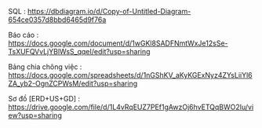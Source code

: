 SQL : 
https://dbdiagram.io/d/Copy-of-Untitled-Diagram-654ce0357d8bbd6465d9f76a

Báo cáo : 
https://docs.google.com/document/d/1wGKl8SADFNmtWxJe12sSe-TsXUFQVvLjYBlWsS_qqeI/edit?usp=sharing

Bảng chia chông việc : 
https://docs.google.com/spreadsheets/d/1nGShKV_aKyKGExNyz4ZYsLiiYl6ZA_yb2-OgnZCPWsM/edit?usp=sharing

Sơ đồ [ERD+US+GD] :
https://drive.google.com/file/d/1L4vRqEUZ7PEf1gAwzOj6hvETQqBWO2Iu/view?usp=sharing
